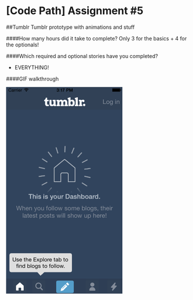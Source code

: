 [Code Path] Assignment #5
=======

##Tumblr
Tumblr prototype with animations and stuff

####How many hours did it take to complete?
Only 3 for the basics + 4 for the optionals!

####Which required and optional stories have you completed?
- EVERYTHING!

####GIF walkthrough

![Facebook Gif](/gif/tumblr.gif)